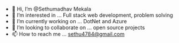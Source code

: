- 👋 Hi, I’m @Sethumadhav Mekala
- 👀 I’m interested in ... Full stack web development, problem solving
- 🌱 I’m currently working on ... DotNet and Azure
- 💞️ I’m looking to collaborate on ... open source projects
- 📫 How to reach me ... sethu4784@gmail.com

<!---
Sethu-madhav/Sethu-madhav is a ✨ special ✨ repository because its `README.md` (this file) appears on your GitHub profile.
You can click the Preview link to take a look at your changes.
--->
